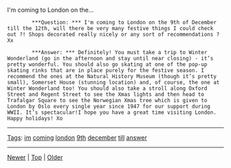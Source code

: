 <!--
title: I&apos;m coming to London on the 9th of December till the 12th, will there be very many festive things I could check out ?! Shops decorated really nicely or any sort of recommendations ? Xx
date: 2020-06-28T14:51:45.074Z
tags: im, coming, london, 9th, december, till, answer
-->





I'm coming to London on the...

            ***Question: *** I'm coming to London on the 9th of December till the 12th, will there be very many festive things I could check out ?! Shops decorated really nicely or any sort of recommendations ? Xx

            ***Answer: *** Definitely! You must take a trip to Winter Wonderland (go in the afternoon and stay until near closing) - it’s pretty wonderful. You should also go skating at one of the pop-up skating rinks that are in place purely for the festive season. I recommend the ones at the Natural History Museum (though it’s pretty small), Somerset House (stunning location) and, of course, the one at Winter Wonderland too! You should also take a stroll along Oxford Street and Regent Street to see the Xmas lights and then head to Trafalgar Square to see the Norwegian Xmas tree which is given to London by Oslo every single year since 1947 for our support during WWII. It’s spectacular!I hope you have a great time visiting London. Happy holidays! Xo
            

<!--BOTTOM-POST-NAVIGATION-->
---

[Tags](tags.md): [im](tag-im.md) [coming](tag-coming.md) [london](tag-london.md) [9th](tag-9th.md) [december](tag-december.md) [till](tag-till.md) [answer](tag-answer.md)

---

[Newer](127862076112.md) | [Top](index.md) | [Older](132328483412.md)